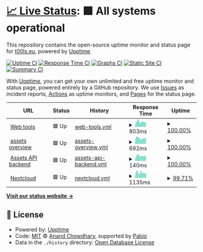 # [📈 Live Status](https://up.t00ls.eu): <!--live status--> **🟩 All systems operational**

This repository contains the open-source uptime monitor and status page for [t00ls.eu](https://t00ls.eu.github.io/upptime), powered by [Upptime](https://github.com/upptime/upptime).

[![Uptime CI](https://github.com/koenbeek/upptime/workflows/Uptime%20CI/badge.svg)](https://github.com/koenbeek/upptime/actions?query=workflow%3A%22Uptime+CI%22)
[![Response Time CI](https://github.com/koenbeek/upptime/workflows/Response%20Time%20CI/badge.svg)](https://github.com/koenbeek/upptime/actions?query=workflow%3A%22Response+Time+CI%22)
[![Graphs CI](https://github.com/koenbeek/upptime/workflows/Graphs%20CI/badge.svg)](https://github.com/koenbeek/upptime/actions?query=workflow%3A%22Graphs+CI%22)
[![Static Site CI](https://github.com/koenbeek/upptime/workflows/Static%20Site%20CI/badge.svg)](https://github.com/koenbeek/upptime/actions?query=workflow%3A%22Static+Site+CI%22)
[![Summary CI](https://github.com/koenbeek/upptime/workflows/Summary%20CI/badge.svg)](https://github.com/koenbeek/upptime/actions?query=workflow%3A%22Summary+CI%22)

With [Upptime](https://upptime.js.org), you can get your own unlimited and free uptime monitor and status page, powered entirely by a GitHub repository. We use [Issues](https://github.com/koenbeek/upptime/issues) as incident reports, [Actions](https://github.com/koenbeek/upptime/actions) as uptime monitors, and [Pages](https://koenbeek.github.io/upptime) for the status page.

<!--start: status pages-->
<!-- This summary is generated by Upptime (https://github.com/upptime/upptime) -->
<!-- Do not edit this manually, your changes will be overwritten -->
<!-- prettier-ignore -->
| URL | Status | History | Response Time | Uptime |
| --- | ------ | ------- | ------------- | ------ |
| <img alt="" src="https://icons.duckduckgo.com/ip3/www.t00ls.eu.ico" height="13"> [Web tools](https://www.t00ls.eu) | 🟩 Up | [web-tools.yml](https://github.com/koenbeek/upptime/commits/HEAD/history/web-tools.yml) | <details><summary><img alt="Response time graph" src="./graphs/web-tools/response-time-week.png" height="20"> 803ms</summary><br><a href="https://up.t00ls.eu/history/web-tools"><img alt="Response time 834" src="https://img.shields.io/endpoint?url=https%3A%2F%2Fraw.githubusercontent.com%2Fkoenbeek%2Fupptime%2FHEAD%2Fapi%2Fweb-tools%2Fresponse-time.json"></a><br><a href="https://up.t00ls.eu/history/web-tools"><img alt="24-hour response time 688" src="https://img.shields.io/endpoint?url=https%3A%2F%2Fraw.githubusercontent.com%2Fkoenbeek%2Fupptime%2FHEAD%2Fapi%2Fweb-tools%2Fresponse-time-day.json"></a><br><a href="https://up.t00ls.eu/history/web-tools"><img alt="7-day response time 803" src="https://img.shields.io/endpoint?url=https%3A%2F%2Fraw.githubusercontent.com%2Fkoenbeek%2Fupptime%2FHEAD%2Fapi%2Fweb-tools%2Fresponse-time-week.json"></a><br><a href="https://up.t00ls.eu/history/web-tools"><img alt="30-day response time 769" src="https://img.shields.io/endpoint?url=https%3A%2F%2Fraw.githubusercontent.com%2Fkoenbeek%2Fupptime%2FHEAD%2Fapi%2Fweb-tools%2Fresponse-time-month.json"></a><br><a href="https://up.t00ls.eu/history/web-tools"><img alt="1-year response time 834" src="https://img.shields.io/endpoint?url=https%3A%2F%2Fraw.githubusercontent.com%2Fkoenbeek%2Fupptime%2FHEAD%2Fapi%2Fweb-tools%2Fresponse-time-year.json"></a></details> | <details><summary><a href="https://up.t00ls.eu/history/web-tools">100.00%</a></summary><a href="https://up.t00ls.eu/history/web-tools"><img alt="All-time uptime 100.00%" src="https://img.shields.io/endpoint?url=https%3A%2F%2Fraw.githubusercontent.com%2Fkoenbeek%2Fupptime%2FHEAD%2Fapi%2Fweb-tools%2Fuptime.json"></a><br><a href="https://up.t00ls.eu/history/web-tools"><img alt="24-hour uptime 100.00%" src="https://img.shields.io/endpoint?url=https%3A%2F%2Fraw.githubusercontent.com%2Fkoenbeek%2Fupptime%2FHEAD%2Fapi%2Fweb-tools%2Fuptime-day.json"></a><br><a href="https://up.t00ls.eu/history/web-tools"><img alt="7-day uptime 100.00%" src="https://img.shields.io/endpoint?url=https%3A%2F%2Fraw.githubusercontent.com%2Fkoenbeek%2Fupptime%2FHEAD%2Fapi%2Fweb-tools%2Fuptime-week.json"></a><br><a href="https://up.t00ls.eu/history/web-tools"><img alt="30-day uptime 100.00%" src="https://img.shields.io/endpoint?url=https%3A%2F%2Fraw.githubusercontent.com%2Fkoenbeek%2Fupptime%2FHEAD%2Fapi%2Fweb-tools%2Fuptime-month.json"></a><br><a href="https://up.t00ls.eu/history/web-tools"><img alt="1-year uptime 100.00%" src="https://img.shields.io/endpoint?url=https%3A%2F%2Fraw.githubusercontent.com%2Fkoenbeek%2Fupptime%2FHEAD%2Fapi%2Fweb-tools%2Fuptime-year.json"></a></details>
| <img alt="" src="https://icons.duckduckgo.com/ip3/assets.t00ls.eu.ico" height="13"> [assets overview](https://assets.t00ls.eu) | 🟩 Up | [assets-overview.yml](https://github.com/koenbeek/upptime/commits/HEAD/history/assets-overview.yml) | <details><summary><img alt="Response time graph" src="./graphs/assets-overview/response-time-week.png" height="20"> 692ms</summary><br><a href="https://up.t00ls.eu/history/assets-overview"><img alt="Response time 722" src="https://img.shields.io/endpoint?url=https%3A%2F%2Fraw.githubusercontent.com%2Fkoenbeek%2Fupptime%2FHEAD%2Fapi%2Fassets-overview%2Fresponse-time.json"></a><br><a href="https://up.t00ls.eu/history/assets-overview"><img alt="24-hour response time 830" src="https://img.shields.io/endpoint?url=https%3A%2F%2Fraw.githubusercontent.com%2Fkoenbeek%2Fupptime%2FHEAD%2Fapi%2Fassets-overview%2Fresponse-time-day.json"></a><br><a href="https://up.t00ls.eu/history/assets-overview"><img alt="7-day response time 692" src="https://img.shields.io/endpoint?url=https%3A%2F%2Fraw.githubusercontent.com%2Fkoenbeek%2Fupptime%2FHEAD%2Fapi%2Fassets-overview%2Fresponse-time-week.json"></a><br><a href="https://up.t00ls.eu/history/assets-overview"><img alt="30-day response time 734" src="https://img.shields.io/endpoint?url=https%3A%2F%2Fraw.githubusercontent.com%2Fkoenbeek%2Fupptime%2FHEAD%2Fapi%2Fassets-overview%2Fresponse-time-month.json"></a><br><a href="https://up.t00ls.eu/history/assets-overview"><img alt="1-year response time 722" src="https://img.shields.io/endpoint?url=https%3A%2F%2Fraw.githubusercontent.com%2Fkoenbeek%2Fupptime%2FHEAD%2Fapi%2Fassets-overview%2Fresponse-time-year.json"></a></details> | <details><summary><a href="https://up.t00ls.eu/history/assets-overview">100.00%</a></summary><a href="https://up.t00ls.eu/history/assets-overview"><img alt="All-time uptime 100.00%" src="https://img.shields.io/endpoint?url=https%3A%2F%2Fraw.githubusercontent.com%2Fkoenbeek%2Fupptime%2FHEAD%2Fapi%2Fassets-overview%2Fuptime.json"></a><br><a href="https://up.t00ls.eu/history/assets-overview"><img alt="24-hour uptime 100.00%" src="https://img.shields.io/endpoint?url=https%3A%2F%2Fraw.githubusercontent.com%2Fkoenbeek%2Fupptime%2FHEAD%2Fapi%2Fassets-overview%2Fuptime-day.json"></a><br><a href="https://up.t00ls.eu/history/assets-overview"><img alt="7-day uptime 100.00%" src="https://img.shields.io/endpoint?url=https%3A%2F%2Fraw.githubusercontent.com%2Fkoenbeek%2Fupptime%2FHEAD%2Fapi%2Fassets-overview%2Fuptime-week.json"></a><br><a href="https://up.t00ls.eu/history/assets-overview"><img alt="30-day uptime 100.00%" src="https://img.shields.io/endpoint?url=https%3A%2F%2Fraw.githubusercontent.com%2Fkoenbeek%2Fupptime%2FHEAD%2Fapi%2Fassets-overview%2Fuptime-month.json"></a><br><a href="https://up.t00ls.eu/history/assets-overview"><img alt="1-year uptime 100.00%" src="https://img.shields.io/endpoint?url=https%3A%2F%2Fraw.githubusercontent.com%2Fkoenbeek%2Fupptime%2FHEAD%2Fapi%2Fassets-overview%2Fuptime-year.json"></a></details>
| <img alt="" src="https://icons.duckduckgo.com/ip3/assets.t00ls.eu.ico" height="13"> [Assets API backend](https://assets.t00ls.eu/api/management/health) | 🟩 Up | [assets-api-backend.yml](https://github.com/koenbeek/upptime/commits/HEAD/history/assets-api-backend.yml) | <details><summary><img alt="Response time graph" src="./graphs/assets-api-backend/response-time-week.png" height="20"> 140ms</summary><br><a href="https://up.t00ls.eu/history/assets-api-backend"><img alt="Response time 145" src="https://img.shields.io/endpoint?url=https%3A%2F%2Fraw.githubusercontent.com%2Fkoenbeek%2Fupptime%2FHEAD%2Fapi%2Fassets-api-backend%2Fresponse-time.json"></a><br><a href="https://up.t00ls.eu/history/assets-api-backend"><img alt="24-hour response time 165" src="https://img.shields.io/endpoint?url=https%3A%2F%2Fraw.githubusercontent.com%2Fkoenbeek%2Fupptime%2FHEAD%2Fapi%2Fassets-api-backend%2Fresponse-time-day.json"></a><br><a href="https://up.t00ls.eu/history/assets-api-backend"><img alt="7-day response time 140" src="https://img.shields.io/endpoint?url=https%3A%2F%2Fraw.githubusercontent.com%2Fkoenbeek%2Fupptime%2FHEAD%2Fapi%2Fassets-api-backend%2Fresponse-time-week.json"></a><br><a href="https://up.t00ls.eu/history/assets-api-backend"><img alt="30-day response time 139" src="https://img.shields.io/endpoint?url=https%3A%2F%2Fraw.githubusercontent.com%2Fkoenbeek%2Fupptime%2FHEAD%2Fapi%2Fassets-api-backend%2Fresponse-time-month.json"></a><br><a href="https://up.t00ls.eu/history/assets-api-backend"><img alt="1-year response time 145" src="https://img.shields.io/endpoint?url=https%3A%2F%2Fraw.githubusercontent.com%2Fkoenbeek%2Fupptime%2FHEAD%2Fapi%2Fassets-api-backend%2Fresponse-time-year.json"></a></details> | <details><summary><a href="https://up.t00ls.eu/history/assets-api-backend">100.00%</a></summary><a href="https://up.t00ls.eu/history/assets-api-backend"><img alt="All-time uptime 100.00%" src="https://img.shields.io/endpoint?url=https%3A%2F%2Fraw.githubusercontent.com%2Fkoenbeek%2Fupptime%2FHEAD%2Fapi%2Fassets-api-backend%2Fuptime.json"></a><br><a href="https://up.t00ls.eu/history/assets-api-backend"><img alt="24-hour uptime 100.00%" src="https://img.shields.io/endpoint?url=https%3A%2F%2Fraw.githubusercontent.com%2Fkoenbeek%2Fupptime%2FHEAD%2Fapi%2Fassets-api-backend%2Fuptime-day.json"></a><br><a href="https://up.t00ls.eu/history/assets-api-backend"><img alt="7-day uptime 100.00%" src="https://img.shields.io/endpoint?url=https%3A%2F%2Fraw.githubusercontent.com%2Fkoenbeek%2Fupptime%2FHEAD%2Fapi%2Fassets-api-backend%2Fuptime-week.json"></a><br><a href="https://up.t00ls.eu/history/assets-api-backend"><img alt="30-day uptime 100.00%" src="https://img.shields.io/endpoint?url=https%3A%2F%2Fraw.githubusercontent.com%2Fkoenbeek%2Fupptime%2FHEAD%2Fapi%2Fassets-api-backend%2Fuptime-month.json"></a><br><a href="https://up.t00ls.eu/history/assets-api-backend"><img alt="1-year uptime 100.00%" src="https://img.shields.io/endpoint?url=https%3A%2F%2Fraw.githubusercontent.com%2Fkoenbeek%2Fupptime%2FHEAD%2Fapi%2Fassets-api-backend%2Fuptime-year.json"></a></details>
| <img alt="" src="https://icons.duckduckgo.com/ip3/cloud.t00ls.eu.ico" height="13"> [Nextcloud](https://cloud.t00ls.eu) | 🟩 Up | [nextcloud.yml](https://github.com/koenbeek/upptime/commits/HEAD/history/nextcloud.yml) | <details><summary><img alt="Response time graph" src="./graphs/nextcloud/response-time-week.png" height="20"> 1135ms</summary><br><a href="https://up.t00ls.eu/history/nextcloud"><img alt="Response time 1180" src="https://img.shields.io/endpoint?url=https%3A%2F%2Fraw.githubusercontent.com%2Fkoenbeek%2Fupptime%2FHEAD%2Fapi%2Fnextcloud%2Fresponse-time.json"></a><br><a href="https://up.t00ls.eu/history/nextcloud"><img alt="24-hour response time 1430" src="https://img.shields.io/endpoint?url=https%3A%2F%2Fraw.githubusercontent.com%2Fkoenbeek%2Fupptime%2FHEAD%2Fapi%2Fnextcloud%2Fresponse-time-day.json"></a><br><a href="https://up.t00ls.eu/history/nextcloud"><img alt="7-day response time 1135" src="https://img.shields.io/endpoint?url=https%3A%2F%2Fraw.githubusercontent.com%2Fkoenbeek%2Fupptime%2FHEAD%2Fapi%2Fnextcloud%2Fresponse-time-week.json"></a><br><a href="https://up.t00ls.eu/history/nextcloud"><img alt="30-day response time 1209" src="https://img.shields.io/endpoint?url=https%3A%2F%2Fraw.githubusercontent.com%2Fkoenbeek%2Fupptime%2FHEAD%2Fapi%2Fnextcloud%2Fresponse-time-month.json"></a><br><a href="https://up.t00ls.eu/history/nextcloud"><img alt="1-year response time 1180" src="https://img.shields.io/endpoint?url=https%3A%2F%2Fraw.githubusercontent.com%2Fkoenbeek%2Fupptime%2FHEAD%2Fapi%2Fnextcloud%2Fresponse-time-year.json"></a></details> | <details><summary><a href="https://up.t00ls.eu/history/nextcloud">99.71%</a></summary><a href="https://up.t00ls.eu/history/nextcloud"><img alt="All-time uptime 99.96%" src="https://img.shields.io/endpoint?url=https%3A%2F%2Fraw.githubusercontent.com%2Fkoenbeek%2Fupptime%2FHEAD%2Fapi%2Fnextcloud%2Fuptime.json"></a><br><a href="https://up.t00ls.eu/history/nextcloud"><img alt="24-hour uptime 100.00%" src="https://img.shields.io/endpoint?url=https%3A%2F%2Fraw.githubusercontent.com%2Fkoenbeek%2Fupptime%2FHEAD%2Fapi%2Fnextcloud%2Fuptime-day.json"></a><br><a href="https://up.t00ls.eu/history/nextcloud"><img alt="7-day uptime 99.71%" src="https://img.shields.io/endpoint?url=https%3A%2F%2Fraw.githubusercontent.com%2Fkoenbeek%2Fupptime%2FHEAD%2Fapi%2Fnextcloud%2Fuptime-week.json"></a><br><a href="https://up.t00ls.eu/history/nextcloud"><img alt="30-day uptime 99.93%" src="https://img.shields.io/endpoint?url=https%3A%2F%2Fraw.githubusercontent.com%2Fkoenbeek%2Fupptime%2FHEAD%2Fapi%2Fnextcloud%2Fuptime-month.json"></a><br><a href="https://up.t00ls.eu/history/nextcloud"><img alt="1-year uptime 99.96%" src="https://img.shields.io/endpoint?url=https%3A%2F%2Fraw.githubusercontent.com%2Fkoenbeek%2Fupptime%2FHEAD%2Fapi%2Fnextcloud%2Fuptime-year.json"></a></details>

<!--end: status pages-->

[**Visit our status website →**](https://koenbeek.github.io/upptime)

## 📄 License

- Powered by: [Upptime](https://github.com/upptime/upptime)
- Code: [MIT](./LICENSE) © [Anand Chowdhary](https://anandchowdhary.com), supported by [Pabio](https://pabio.com)
- Data in the `./history` directory: [Open Database License](https://opendatacommons.org/licenses/odbl/1-0/)
